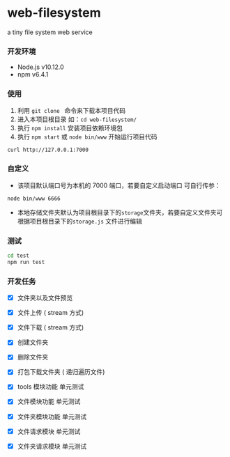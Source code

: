 # web-filesystem
a tiny file system web service

### 开发环境

- Node.js v10.12.0
- npm v6.4.1

### 使用

1. 利用 `git clone ` 命令来下载本项目代码
2. 进入本项目根目录 如：`cd web-filesystem/`
3. 执行 `npm install` 安装项目依赖环境包
4. 执行 `npm start` 或 `node bin/www`  开始运行项目代码


```bash
curl http://127.0.0.1:7000
```

### 自定义

- 该项目默认端口号为本机的 7000 端口，若要自定义启动端口 可自行传参：

```
node bin/www 6666
```

- 本地存储文件夹默认为项目根目录下的`storage`文件夹，若要自定义文件夹可根据项目根目录下的`storage.js` 文件进行编辑

### 测试

```bash
cd test
npm run test
```

### 开发任务

- [x] 文件夹以及文件预览
- [x] 文件上传 ( stream 方式)
- [x] 文件下载 ( stream 方式)
- [x] 创建文件夹
- [x] 删除文件夹
- [x] 打包下载文件夹 ( 递归遍历文件)
- [x] tools 模块功能 单元测试
- [x] 文件模块功能 单元测试
- [x] 文件夹模块功能 单元测试
- [x] 文件请求模块  单元测试
- [x] 文件夹请求模块 单元测试

